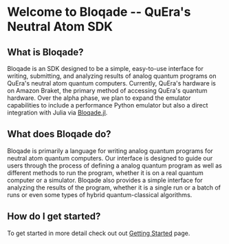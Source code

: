 # Welcome to Bloqade -- QuEra's Neutral Atom SDK


## What is Bloqade?

Bloqade is an SDK designed to be a simple, easy-to-use interface for writing, submitting, and analyzing results of analog quantum programs on QuEra's neutral atom quantum computers. Currently, QuEra's hardware is on Amazon Braket, the primary method of accessing QuEra's quantum hardware. Over the alpha phase, we plan to expand the emulator capabilities to include a performance Python emulator but also a direct integration with Julia via [Bloqade.jl](https://queracomputing.github.io/Bloqade.jl/dev/).

## What does Bloqade do?

Bloqade is primarily a language for writing analog quantum programs for neutral atom quantum computers. Our interface is designed to guide our users through the process of defining a analog quantum program as well as different methods to run the program, whether it is on a real quantum computer or a simulator. Bloqade also provides a simple interface for analyzing the results of the program, whether it is a single run or a batch of runs or even some types of hybrid quantum-classical algorithms.

## How do I get started?

To get started in more detail check out out [Getting Started](getting_started/installation.md) page.
